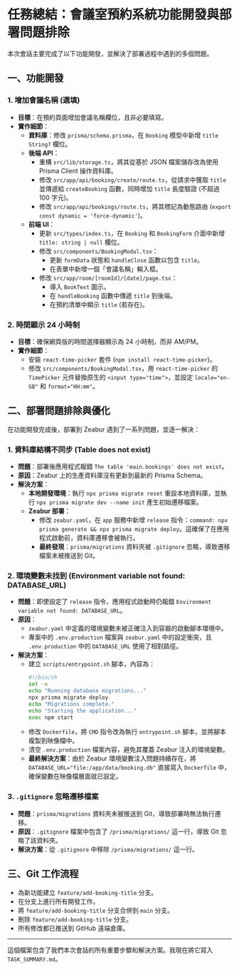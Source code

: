 # 任務總結：會議室預約系統功能開發與部署問題排除

本次會話主要完成了以下功能開發，並解決了部署過程中遇到的多個問題。

## 一、功能開發

### 1. 增加會議名稱 (選填)

-   **目標**：在預約頁面增加會議名稱欄位，且非必要填寫。
-   **實作細節**：
    -   **資料庫**：修改 `prisma/schema.prisma`，在 `Booking` 模型中新增 `title String?` 欄位。
    -   **後端 API**：
        -   重構 `src/lib/storage.ts`，將其從基於 JSON 檔案儲存改為使用 Prisma Client 操作資料庫。
        -   修改 `src/app/api/booking/create/route.ts`，從請求中獲取 `title` 並傳遞給 `createBooking` 函數，同時增加 `title` 長度驗證 (不超過 100 字元)。
        -   修改 `src/app/api/bookings/route.ts`，將其標記為動態路由 (`export const dynamic = 'force-dynamic'`)。
    -   **前端 UI**：
        -   更新 `src/types/index.ts`，在 `Booking` 和 `BookingForm` 介面中新增 `title: string | null` 欄位。
        -   修改 `src/components/BookingModal.tsx`：
            -   更新 `formData` 狀態和 `handleClose` 函數以包含 `title`。
            -   在表單中新增一個「會議名稱」輸入框。
        -   修改 `src/app/room/[roomId]/[date]/page.tsx`：
            -   導入 `BookText` 圖示。
            -   在 `handleBooking` 函數中傳遞 `title` 到後端。
            -   在預約清單中顯示 `title` (若存在)。

### 2. 時間顯示 24 小時制

-   **目標**：確保網頁版的時間選擇器顯示為 24 小時制，而非 AM/PM。
-   **實作細節**：
    -   安裝 `react-time-picker` 套件 (`npm install react-time-picker`)。
    -   修改 `src/components/BookingModal.tsx`，用 `react-time-picker` 的 `TimePicker` 元件替換原生的 `<input type="time">`，並設定 `locale="en-GB"` 和 `format="HH:mm"`。

## 二、部署問題排除與優化

在功能開發完成後，部署到 Zeabur 遇到了一系列問題，並逐一解決：

### 1. 資料庫結構不同步 (Table does not exist)

-   **問題**：部署後應用程式報錯 `The table 'main.bookings' does not exist`。
-   **原因**：Zeabur 上的生產資料庫沒有更新到最新的 Prisma Schema。
-   **解決方案**：
    -   **本地開發環境**：執行 `npx prisma migrate reset` 重設本地資料庫，並執行 `npx prisma migrate dev --name init` 產生初始遷移檔案。
    -   **Zeabur 部署**：
        -   修改 `zeabur.yaml`，在 `app` 服務中新增 `release` 指令：`command: npx prisma generate && npx prisma migrate deploy`。這確保了在應用程式啟動前，資料庫遷移會被執行。
        -   **最終發現**：`prisma/migrations` 資料夾被 `.gitignore` 忽略，導致遷移檔案未被推送到 Git。

### 2. 環境變數未找到 (Environment variable not found: DATABASE_URL)

-   **問題**：即使設定了 `release` 指令，應用程式啟動時仍報錯 `Environment variable not found: DATABASE_URL`。
-   **原因**：
    -   `zeabur.yaml` 中定義的環境變數未被正確注入到容器的啟動腳本環境中。
    -   專案中的 `.env.production` 檔案與 `zeabur.yaml` 中的設定衝突，且 `.env.production` 中的 `DATABASE_URL` 使用了相對路徑。
-   **解決方案**：
    -   建立 `scripts/entrypoint.sh` 腳本，內容為：
        ```sh
        #!/bin/sh
        set -e
        echo "Running database migrations..."
        npx prisma migrate deploy
        echo "Migrations complete."
        echo "Starting the application..."
        exec npm start
        ```
    -   修改 `Dockerfile`，將 `CMD` 指令改為執行 `entrypoint.sh` 腳本，並將腳本複製到映像檔中。
    -   清空 `.env.production` 檔案內容，避免其覆蓋 Zeabur 注入的環境變數。
    -   **最終解決方案**：由於 Zeabur 環境變數注入問題持續存在，將 `DATABASE_URL="file:/app/data/booking.db"` 直接寫入 `Dockerfile` 中，確保變數在映像檔層面就已設定。

### 3. `.gitignore` 忽略遷移檔案

-   **問題**：`prisma/migrations` 資料夾未被推送到 Git，導致部署時無法執行遷移。
-   **原因**：`.gitignore` 檔案中包含了 `/prisma/migrations/` 這一行，導致 Git 忽略了該資料夾。
-   **解決方案**：從 `.gitignore` 中移除 `/prisma/migrations/` 這一行。

## 三、Git 工作流程

-   為新功能建立 `feature/add-booking-title` 分支。
-   在分支上進行所有開發工作。
-   將 `feature/add-booking-title` 分支合併到 `main` 分支。
-   刪除 `feature/add-booking-title` 分支。
-   所有修改都已推送到 GitHub 遠端倉庫。

---

這個檔案包含了我們本次會話的所有重要步驟和解決方案。我現在將它寫入 `TASK_SUMMARY.md`。
